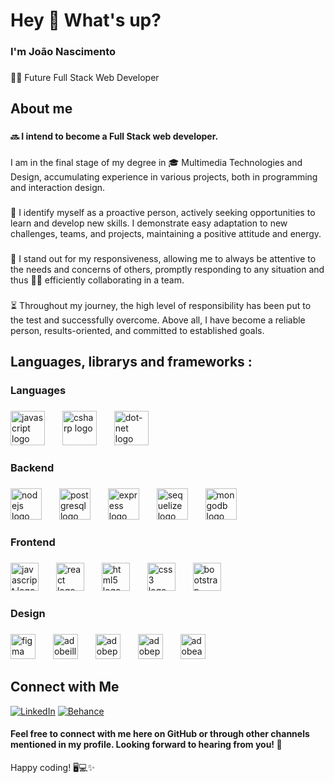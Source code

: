 <h1 align="left">Hey 👋 What's up?</h1>

###

<h3 align="left">I'm João Nascimento</h3>

###

<p align="left">👨‍💻 Future Full Stack Web Developer</p>

###

<h2 align="left">About me</h2>

###

<h4 align="left">🔜 I intend to become a Full Stack web developer.
  
  <br>
  
  ###
  
I am in the final stage of my degree in 🎓 Multimedia Technologies and Design, accumulating experience in various projects, both in programming and interaction design.
   <br>
  
  ###
🚀 I identify myself as a proactive person, actively seeking opportunities to learn and develop new skills. I demonstrate easy adaptation to new challenges, teams, and projects, maintaining a positive attitude and energy.
   <br>
  
  ###
🧠 I stand out for my responsiveness, allowing me to always be attentive to the needs and concerns of others, promptly responding to any situation and thus 👍🏼 efficiently collaborating in a team. 
   <br>
  
  ###
⏳ Throughout my journey, the high level of responsibility has been put to the test and successfully overcome. Above all, I have become a reliable person, results-oriented, and committed to established goals.</h4>

###

<p align="left"></p>

###

<h2 align="left">Languages, librarys and frameworks :</h2>

###

<h3 align="left">Languages</h3>

###

<div align="left">
  <img src="https://cdn.jsdelivr.net/gh/devicons/devicon/icons/javascript/javascript-original.svg" height="55" alt="javascript logo"  />
  <img width="20" />
  <img src="https://cdn.jsdelivr.net/gh/devicons/devicon/icons/csharp/csharp-original.svg" height="55" alt="csharp logo"  />
  <img width="20" />
  <img src="https://skillicons.dev/icons?i=dotnet" height="55" alt="dot-net logo"  />
</div>

###

<h3 align="left">Backend</h3>

###

<div align="left">
  <img src="https://cdn.jsdelivr.net/gh/devicons/devicon/icons/nodejs/nodejs-original.svg" height="50" alt="nodejs logo"  />
  <img width="20" />
  <img src="https://cdn.jsdelivr.net/gh/devicons/devicon/icons/postgresql/postgresql-original.svg" height="50" alt="postgresql logo"  />
  <img width="20" />
  <img src="https://skillicons.dev/icons?i=express" height="50" alt="express logo"  />
  <img width="20" />
  <img src="https://cdn.jsdelivr.net/gh/devicons/devicon/icons/sequelize/sequelize-original.svg" height="50" alt="sequelize logo"  />
  <img width="20" />
  <img src="https://cdn.jsdelivr.net/gh/devicons/devicon/icons/mongodb/mongodb-original.svg" height="50" alt="mongodb logo"  />
</div>

###

<h3 align="left">Frontend</h3>

###

<div align="left">
  <img src="https://cdn.jsdelivr.net/gh/devicons/devicon/icons/javascript/javascript-original.svg" height="45" alt="javascript logo"  />
  <img width="20" />
  <img src="https://cdn.jsdelivr.net/gh/devicons/devicon/icons/react/react-original.svg" height="45" alt="react logo"  />
  <img width="20" />
  <img src="https://cdn.jsdelivr.net/gh/devicons/devicon/icons/html5/html5-original.svg" height="45" alt="html5 logo"  />
  <img width="20" />
  <img src="https://cdn.jsdelivr.net/gh/devicons/devicon/icons/css3/css3-original.svg" height="45" alt="css3 logo"  />
  <img width="20" />
  <img src="https://cdn.jsdelivr.net/gh/devicons/devicon/icons/bootstrap/bootstrap-original.svg" height="45" alt="bootstrap logo"  />
</div>

###

<h3 align="left">Design</h3>

###

<div align="left">
  <img src="https://skillicons.dev/icons?i=figma" height="40" alt="figma logo"  />
  <img width="20" />
  <img src="https://skillicons.dev/icons?i=ai" height="40" alt="adobeillustrator logo"  />
  <img width="20" />
  <img src="https://skillicons.dev/icons?i=ps" height="40" alt="adobephotoshop logo"  />
  <img width="20" />
  <img src="https://skillicons.dev/icons?i=pr" height="40" alt="adobepremierepro logo"  />
  <img width="20" />
  <img src="https://skillicons.dev/icons?i=ae" height="40" alt="adobeaftereffects logo"  />
</div>

###

## Connect with Me

[![LinkedIn](https://img.shields.io/badge/LinkedIn-Connect-blue?style=for-the-badge&logo=linkedin)](https://www.linkedin.com/in/joaonascimento6)
[![Behance](https://img.shields.io/badge/Behance-Portfolio-orange?style=for-the-badge&logo=behance)](https://www.behance.net/joaonascimento_6)

<h4>Feel free to connect with me here on GitHub or through other channels mentioned in my profile. Looking forward to hearing from you! 🌟</h4>

Happy coding! 🖥️💻✨
